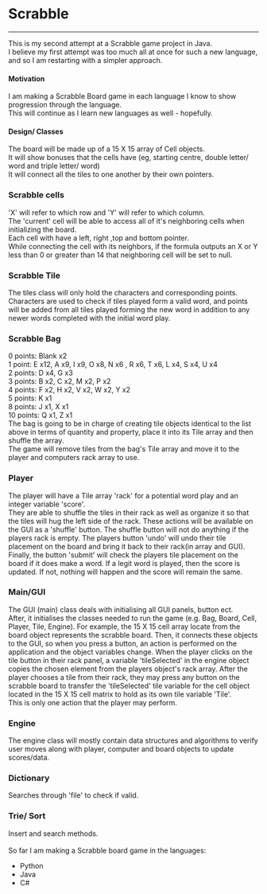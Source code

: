 # Scrabble

---
This is my second attempt at a Scrabble game project in Java.
<br>I believe my first attempt was too much all at once for such a new language, 
and so I am restarting with a simpler approach.
#### Motivation
I am making a Scrabble Board game in each language I know to show progression through the language.
<br>This will continue as I learn new languages as well - hopefully.
#### Design/ Classes
The board will be made up of a 15 X 15 array of Cell objects.
<br> It will show bonuses that the cells have (eg, starting centre, double letter/ word and triple letter/ word)
<br> It will connect all the tiles to one another by their own pointers.
### Scrabble cells
'X' will refer to which row and 'Y' will refer to which column.
<br>The 'current' cell will be able to access all of it's neighboring cells when initializing the board.
<br>Each cell with have a left, right ,top and bottom pointer.
<br>While connecting the cell with its neighbors, if the formula outputs an X or Y less than 0 or greater than 14 that
neighboring cell will be set to null.
### Scrabble Tile
The tiles class will only hold the characters and corresponding points.
<br>Characters are used to check if tiles played form a valid word,
and points will be added from all tiles played forming the new word in addition to any newer
words completed with the initial word play.
### Scrabble Bag
0 points: Blank x2
<br>1 point: E x12, A x9, I x9, O x8, N x6 , R x6, T x6, L x4, S x4, U x4
<br>2 points: D x4, G x3
<br>3 points: B x2, C x2, M x2, P x2
<br>4 points: F x2, H x2, V x2, W x2, Y x2
<br>5 points: K x1
<br>8 points: J x1, X x1
<br>10 points: Q x1, Z x1
<br> The bag is going to be in charge of creating tile objects identical to the list above in terms of
quantity and property, place it into its Tile array and then shuffle the array.
<br>The game will remove tiles from the bag's Tile array and move it to the player and computers rack array to use.
### Player
The player will have a Tile array 'rack' for a potential word play and an integer variable 'score'.
<br>They are able to shuffle the tiles in their rack as well as organize it so that the tiles will hug the left side of the rack.
These actions will be available on the GUI as a 'shuffle' button. The shuffle button will not do anything if the players rack is empty.
The players button 'undo' will undo their tile placement on the board and bring it back to their rack(in array and GUI).
<br>Finally, the button 'submit' will check the players tile placement on the board if it does make a word. If a legit word is played, then the score is updated. 
If not, nothing will happen and the score will remain the same.
### Main/GUI
The GUI (main) class deals with initialising all GUI panels, button ect. 
<br>After, it initialises  the classes needed to run the game (e.g. Bag, Board, Cell, Player, Tile, Engine).
For example, the 15 X 15 cell array locate from the board object represents the scrabble board. Then, it connects these objects to the GUI,
so when you press a button, an action is performed on the application and the object variables change.
When the player clicks on the tile button in their rack panel, a variable 'tileSelected' in the engine object copies
the chosen element from the players object's rack array. After the player chooses a tile from their rack,
they may press any button on the scrabble board to transfer the 'tileSelected' tile variable for the cell object located
in the 15 X 15 cell matrix to hold as its own tile variable 'Tile'.
<br>This is only one action that the player may perform.
### Engine
The engine class will mostly contain data structures and algorithms to verify user moves along with player, computer and board objects to update scores/data.
### Dictionary
Searches through 'file' to check if valid.
### Trie/ Sort
Insert and search methods.
<br><br>So far I am making a Scrabble board game in the languages:
- Python
- Java
- C#
